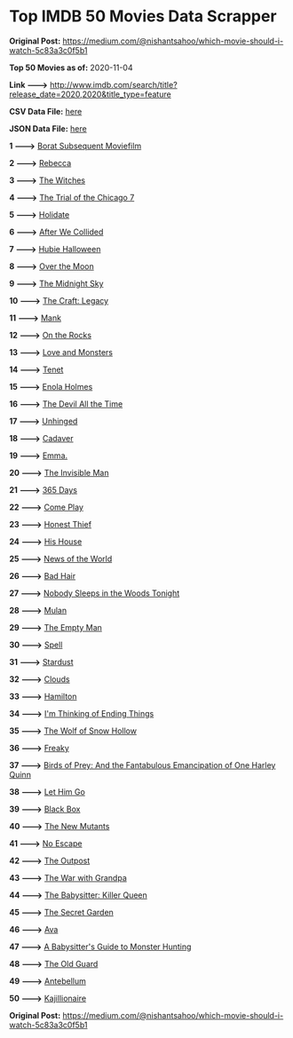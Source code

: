 # Top IMDB 50 Movies Data Scrapper

**Original Post:** https://medium.com/@nishantsahoo/which-movie-should-i-watch-5c83a3c0f5b1

**Top 50 Movies as of:** 2020-11-04

**Link --->** http://www.imdb.com/search/title?release_date=2020,2020&title_type=feature

**CSV Data File:** [here](/Data/data.csv)

**JSON Data File:** [here](/Data/data.json)

**1 --->** [Borat Subsequent Moviefilm](https://www.imdb.com/title/tt13143964/?ref_=adv_li_tt)

**2 --->** [Rebecca](https://www.imdb.com/title/tt2235695/?ref_=adv_li_tt)

**3 --->** [The Witches](https://www.imdb.com/title/tt0805647/?ref_=adv_li_tt)

**4 --->** [The Trial of the Chicago 7](https://www.imdb.com/title/tt1070874/?ref_=adv_li_tt)

**5 --->** [Holidate](https://www.imdb.com/title/tt9866072/?ref_=adv_li_tt)

**6 --->** [After We Collided](https://www.imdb.com/title/tt10362466/?ref_=adv_li_tt)

**7 --->** [Hubie Halloween](https://www.imdb.com/title/tt10682266/?ref_=adv_li_tt)

**8 --->** [Over the Moon](https://www.imdb.com/title/tt7488208/?ref_=adv_li_tt)

**9 --->** [The Midnight Sky](https://www.imdb.com/title/tt10539608/?ref_=adv_li_tt)

**10 --->** [The Craft: Legacy](https://www.imdb.com/title/tt4685762/?ref_=adv_li_tt)

**11 --->** [Mank](https://www.imdb.com/title/tt10618286/?ref_=adv_li_tt)

**12 --->** [On the Rocks](https://www.imdb.com/title/tt9606374/?ref_=adv_li_tt)

**13 --->** [Love and Monsters](https://www.imdb.com/title/tt2222042/?ref_=adv_li_tt)

**14 --->** [Tenet](https://www.imdb.com/title/tt6723592/?ref_=adv_li_tt)

**15 --->** [Enola Holmes](https://www.imdb.com/title/tt7846844/?ref_=adv_li_tt)

**16 --->** [The Devil All the Time](https://www.imdb.com/title/tt7395114/?ref_=adv_li_tt)

**17 --->** [Unhinged](https://www.imdb.com/title/tt10059518/?ref_=adv_li_tt)

**18 --->** [Cadaver](https://www.imdb.com/title/tt11284280/?ref_=adv_li_tt)

**19 --->** [Emma.](https://www.imdb.com/title/tt9214832/?ref_=adv_li_tt)

**20 --->** [The Invisible Man](https://www.imdb.com/title/tt1051906/?ref_=adv_li_tt)

**21 --->** [365 Days](https://www.imdb.com/title/tt10886166/?ref_=adv_li_tt)

**22 --->** [Come Play](https://www.imdb.com/title/tt8004664/?ref_=adv_li_tt)

**23 --->** [Honest Thief](https://www.imdb.com/title/tt1838556/?ref_=adv_li_tt)

**24 --->** [His House](https://www.imdb.com/title/tt8508734/?ref_=adv_li_tt)

**25 --->** [News of the World](https://www.imdb.com/title/tt6878306/?ref_=adv_li_tt)

**26 --->** [Bad Hair](https://www.imdb.com/title/tt4798836/?ref_=adv_li_tt)

**27 --->** [Nobody Sleeps in the Woods Tonight](https://www.imdb.com/title/tt11240506/?ref_=adv_li_tt)

**28 --->** [Mulan](https://www.imdb.com/title/tt4566758/?ref_=adv_li_tt)

**29 --->** [The Empty Man](https://www.imdb.com/title/tt5867314/?ref_=adv_li_tt)

**30 --->** [Spell](https://www.imdb.com/title/tt10736580/?ref_=adv_li_tt)

**31 --->** [Stardust](https://www.imdb.com/title/tt9694312/?ref_=adv_li_tt)

**32 --->** [Clouds](https://www.imdb.com/title/tt6473066/?ref_=adv_li_tt)

**33 --->** [Hamilton](https://www.imdb.com/title/tt8503618/?ref_=adv_li_tt)

**34 --->** [I'm Thinking of Ending Things](https://www.imdb.com/title/tt7939766/?ref_=adv_li_tt)

**35 --->** [The Wolf of Snow Hollow](https://www.imdb.com/title/tt11140488/?ref_=adv_li_tt)

**36 --->** [Freaky](https://www.imdb.com/title/tt10919380/?ref_=adv_li_tt)

**37 --->** [Birds of Prey: And the Fantabulous Emancipation of One Harley Quinn](https://www.imdb.com/title/tt7713068/?ref_=adv_li_tt)

**38 --->** [Let Him Go](https://www.imdb.com/title/tt9340860/?ref_=adv_li_tt)

**39 --->** [Black Box](https://www.imdb.com/title/tt12298506/?ref_=adv_li_tt)

**40 --->** [The New Mutants](https://www.imdb.com/title/tt4682266/?ref_=adv_li_tt)

**41 --->** [No Escape](https://www.imdb.com/title/tt8160834/?ref_=adv_li_tt)

**42 --->** [The Outpost](https://www.imdb.com/title/tt3833480/?ref_=adv_li_tt)

**43 --->** [The War with Grandpa](https://www.imdb.com/title/tt4532038/?ref_=adv_li_tt)

**44 --->** [The Babysitter: Killer Queen](https://www.imdb.com/title/tt11024272/?ref_=adv_li_tt)

**45 --->** [The Secret Garden](https://www.imdb.com/title/tt2702920/?ref_=adv_li_tt)

**46 --->** [Ava](https://www.imdb.com/title/tt8784956/?ref_=adv_li_tt)

**47 --->** [A Babysitter's Guide to Monster Hunting](https://www.imdb.com/title/tt4844150/?ref_=adv_li_tt)

**48 --->** [The Old Guard](https://www.imdb.com/title/tt7556122/?ref_=adv_li_tt)

**49 --->** [Antebellum](https://www.imdb.com/title/tt10065694/?ref_=adv_li_tt)

**50 --->** [Kajillionaire](https://www.imdb.com/title/tt8143990/?ref_=adv_li_tt)

**Original Post:** https://medium.com/@nishantsahoo/which-movie-should-i-watch-5c83a3c0f5b1

